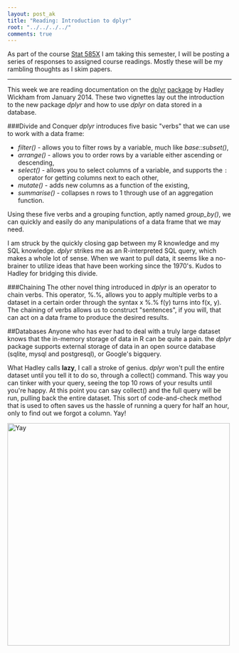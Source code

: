 ```yaml
---
layout: post_ak
title: "Reading: Introduction to dplyr"
root: "../../../../"
comments: true
---
```

As part of the course [Stat 585X](http://dicook.github.io/stat585/) I am taking this semester, I will be posting a series of responses to assigned course readings. Mostly these will be my rambling thoughts as I skim papers.

****
This week we are reading documentation on the [dplyr](http://cran.r-project.org/web/packages/dplyr/vignettes/introduction.html) [package](http://cran.r-project.org/web/packages/dplyr/vignettes/databases.html) by Hadley Wickham from January 2014. These two vignettes lay out the introduction to the new package *dplyr* and how to use *dplyr* on data stored in a database.

###Divide and Conquer
*dplyr* introduces five basic "verbs" that we can use to work with a data frame:

* *filter()* - allows you to filter rows by a variable, much like *base::subset()*, 
* *arrange()* - allows you to order rows by a variable either ascending or descending, 
* *select()* - allows you to select columns of a variable, and supports the `:` operator for getting columns next to each other, 
* *mutate()* - adds new columns as a function of the existing,
* *summarise()* - collapses n rows to 1 through use of an aggregation function.

Using these five verbs and a grouping function, aptly named *group_by()*, we can quickly and easily do any manipulations of a data frame that we may need. 

I am struck by the quickly closing gap between my R knowledge and my SQL knowledge. *dplyr* strikes me as an R-interpreted SQL query, which makes a whole lot of sense. When we want to pull data, it seems like a no-brainer to utilize ideas that have been working since the 1970's. Kudos to Hadley for bridging this divide.

###Chaining
The other novel thing introduced in *dplyr* is an operator to chain verbs. This operator, %.%, allows you to apply multiple verbs to a dataset in a certain order through the syntax x %.% f(y) turns into f(x, y). The chaining of verbs allows us to construct "sentences", if you will, that can act on a data frame to produce the desired results.

##Databases
Anyone who has ever had to deal with a truly large dataset knows that the in-memory storage of data in R can be quite a pain. the *dplyr* package supports external storage of data in an open source database (sqlite, mysql and postgresql), or Google's bigquery. 

What Hadley calls **lazy**, I call a stroke of genius. *dplyr* won't pull the entire dataset until you tell it to do so, through a collect() command. This way you can tinker with your query, seeing the top 10 rows of your results until you're happy. At this point you can say collect() and the full query will be run, pulling back the entire dataset. This sort of code-and-check method that is used to often saves us the hassle of running a query for half an hour, only to find out we forgot a column. Yay!

<img src="{{ page.root }}images/blog/2014-02-16-dplyr/yay_cat2.jpg" alt="Yay" style="width: 500px;"/>
